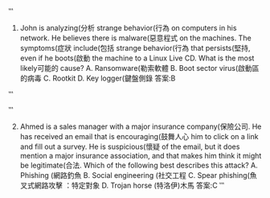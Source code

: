 #

‵‵‵
1. John is analyzing(分析 strange behavior(行為 on computers in his network. He believes there is malware(惡意程式
on the machines. The symptoms(症狀 include(包括 strange behavior(行為 that persists(堅持, even if he
boots(啟動 the machine to a Linux Live CD. What is the most likely可能的 cause?
A. Ransomware(勒索軟體
B. Boot sector virus(啟動區的病毒
C. Rootkit
D. Key logger(鍵盤側錄
答案:B

‵‵‵

‵‵‵

2. Ahmed is a sales manager with a major insurance company(保險公司. 
He has received an email that
is encouraging(鼓舞人心 him to click on a link and fill out a survey. He is suspicious(懷疑 of the email,
but it does mention a major insurance association, and that makes him think it might be
legitimate(合法.
Which of the following best describes this attack?
A. Phishing (網路釣魚
B. Social engineering (社交工程
C. Spear phishing(魚叉式網路攻擊 ：特定對象
D. Trojan horse (特洛伊)木馬
答案:C
‵‵‵
